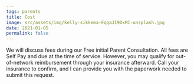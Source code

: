 ```yaml
---
tags: parents
title: Cost
image: src/assets/img/kelly-sikkema-FqqaJI9OxMI-unsplash.jpg
date: 2021-01-05
permalink: false
---
```

We will discuss fees during our Free initial Parent Consultation. All fees are Self Pay and due at the time of service.
However, you may qualify for out-of-network reimbursement through your insurance afterward. Call your insurance to
confirm, and I can provide you with the paperwork needed to submit this request.
